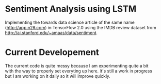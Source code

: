# Sentiment Analysis using LSTM
Implementing the towards data science article of the same name (http://app.n26.com) in TensorFlow 2.0 using the IMDB review dataset from http://ai.stanford.edu/~amaas/data/sentiment.

# Current Developement
The current code is quite messy because I am experimenting quite a bit with the way to properly set everyting up here. It's still a work in progress but I am working on it daily so it will improve quickly.

